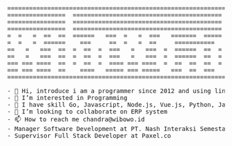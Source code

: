 <pre>==============================================================
================  =========================================  =
================  =========================================  =
================  =========================================  =
=  =   =  ==  ==  ======   ===  =   =  ===   =======  =====  =
=  =   =  ======    ===     ==  =   =  ==     ===========    =
==   =   ===  ==  =  ==  =  ===   =   ===  =  ======  ==  =  =
==   =   ===  ==  =  ==  =  ===   =   ===  =  ======  ==  =  =
=== === ====  ==  =  ==  =  ==== === ====  =  ==  ==  ==  =  =
=== === ====  ==    ====   ===== === =====   ===  ==  ===    =
==============================================================</pres>

- 👋 Hi, introduce i am a programmer since 2012 and using linux since 2007
- 👀 I’m interested in Programming
- 🌱 I have skill Go, Javascript, Node.js, Vue.js, Python, Java, PHP, Laravel, MySQL, MongoDB & PostgreSQL
- 💞️ I’m looking to collaborate on ERP system
- 📫 How to reach me chandra@wibowo.id
- Manager Software Development at PT. Nash Interaksi Semesta
- Supervisor Full Stack Developer at Paxel.co

<!---
wibowo-id/wibowo-id is a ✨ special ✨ repository because its `README.md` (this file) appears on your GitHub profile.
You can click the Preview link to take a look at your changes.
--->
